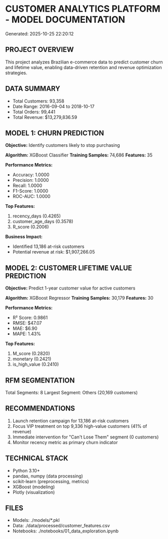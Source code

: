 
# CUSTOMER ANALYTICS PLATFORM - MODEL DOCUMENTATION
Generated: 2025-10-25 22:20:12

## PROJECT OVERVIEW
This project analyzes Brazilian e-commerce data to predict customer churn and lifetime value,
enabling data-driven retention and revenue optimization strategies.

## DATA SUMMARY
- Total Customers: 93,358
- Date Range: 2016-09-04 to 2018-10-17
- Total Orders: 99,441
- Total Revenue: $13,279,836.59

## MODEL 1: CHURN PREDICTION
**Objective:** Identify customers likely to stop purchasing

**Algorithm:** XGBoost Classifier
**Training Samples:** 74,686
**Features:** 35

**Performance Metrics:**
- Accuracy: 1.0000
- Precision: 1.0000
- Recall: 1.0000
- F1-Score: 1.0000
- ROC-AUC: 1.0000

**Top Features:**
1. recency_days (0.4265)
2. customer_age_days (0.3578)
3. R_score (0.2006)

**Business Impact:**
- Identified 13,186 at-risk customers
- Potential revenue at risk: $1,907,266.05

## MODEL 2: CUSTOMER LIFETIME VALUE PREDICTION
**Objective:** Predict 1-year customer value for active customers

**Algorithm:** XGBoost Regressor
**Training Samples:** 30,179
**Features:** 30

**Performance Metrics:**
- R² Score: 0.9861
- RMSE: $47.07
- MAE: $6.90
- MAPE: 1.43%

**Top Features:**
1. M_score (0.2820)
2. monetary (0.2421)
3. is_high_value (0.2410)

## RFM SEGMENTATION
Total Segments: 8
Largest Segment: Others (20,169 customers)

## RECOMMENDATIONS
1. Launch retention campaign for 13,186 at-risk customers
2. Focus VIP treatment on top 9,336 high-value customers (41% of revenue)
3. Immediate intervention for "Can't Lose Them" segment (0 customers)
4. Monitor recency metric as primary churn indicator

## TECHNICAL STACK
- Python 3.10+
- pandas, numpy (data processing)
- scikit-learn (preprocessing, metrics)
- XGBoost (modeling)
- Plotly (visualization)

## FILES
- Models: ./models/*.pkl
- Data: ./data/processed/customer_features.csv
- Notebooks: ./notebooks/01_data_exploration.ipynb
